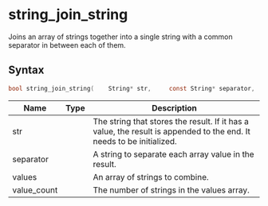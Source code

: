 # string_join_string

Joins an array of strings together into a single string with a common separator in between each of them.

## Syntax

```c
bool string_join_string(    String* str,     const String* separator,    const String* values,    size_t value_count);
```

| Name | Type | Description |
| --- | --- | --- |
| str |  | The string that stores the result. If it has a value, the result is appended to the end. It needs to be initialized. |
| separator |  |  A string to separate each array value in the result. |
| values |  |  An array of strings to combine. |
| value_count |  |  The number of strings in the values array. |

